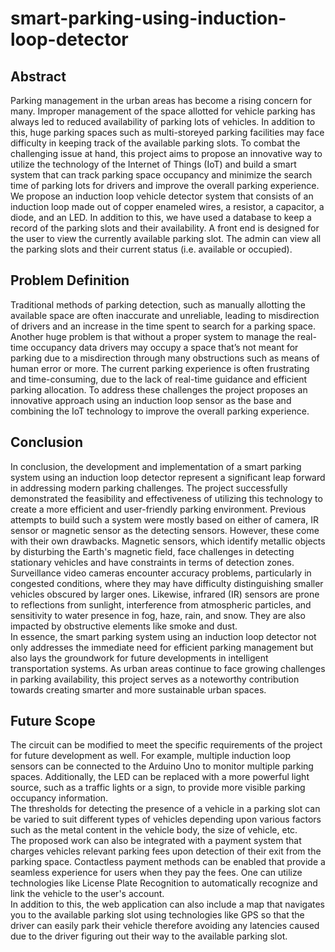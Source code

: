 # smart-parking-using-induction-loop-detector

<h2>Abstract</h2>
Parking management in the urban areas has become a rising concern for many. Improper management of the space allotted for vehicle parking has always led to reduced availability of parking lots of vehicles. In addition to this, huge parking spaces such as multi-storeyed parking facilities may face difficulty in keeping track of the available parking slots. To combat the challenging issue at hand, this project aims to propose an innovative way to utilize the technology of the Internet of Things (IoT) and build a smart system that can track parking space occupancy and minimize the search time of parking lots for drivers and improve the overall parking experience. We propose an induction loop vehicle detector system that consists of an induction loop made out of copper enameled wires, a resistor, a capacitor, a diode, and an LED. In addition to this, we have used a database to keep a record of the parking slots and their availability. A front end is designed for the user to view the currently available parking slot. The admin can view all the parking slots and their current status (i.e. available or occupied).
<br>
<h2>Problem Definition</h2>
Traditional methods of parking detection, such as manually allotting the available space are often inaccurate and unreliable, leading to misdirection of drivers and an increase in the time spent to search for a parking space. Another huge problem is that without a proper system to manage the real-time occupancy data drivers may occupy a space that’s not meant for parking due to a misdirection through many obstructions such as means of human error or more. The current parking experience is often frustrating and time-consuming, due to the lack of real-time guidance and efficient parking allocation. To address these challenges the project proposes an innovative approach using an induction loop sensor as the base and combining the IoT technology to improve the overall parking experience.
<br>
<h2>Conclusion</h2>
In conclusion, the development and implementation of a smart parking system using an induction loop detector represent a significant leap forward in addressing modern parking challenges. The project successfully demonstrated the feasibility and effectiveness of utilizing this technology to create a more efficient and user-friendly parking environment. Previous attempts to build such a system were mostly based on either of camera, IR sensor or magnetic sensor as the detecting sensors. However, these come with their own drawbacks. Magnetic sensors, which identify metallic objects by disturbing the Earth's magnetic field, face challenges in detecting stationary vehicles and have constraints in terms of detection zones. Surveillance video cameras encounter accuracy problems, particularly in congested conditions, where they may have difficulty distinguishing smaller vehicles obscured by larger ones. Likewise, infrared (IR) sensors are prone to reflections from sunlight, interference from atmospheric particles, and sensitivity to water presence in fog, haze, rain, and snow. They are also impacted by obstructive elements like smoke and dust. <br>
In essence, the smart parking system using an induction loop detector not only addresses the immediate need for efficient parking management but also lays the groundwork for future developments in intelligent transportation systems. As urban areas continue to face growing challenges in parking availability, this project serves as a noteworthy contribution towards creating smarter and more sustainable urban spaces.
<br>
<h2>Future Scope</h2>
The circuit can be modified to meet the specific requirements of the project for future development as well. For example, multiple induction loop sensors can be connected to the Arduino Uno to monitor multiple parking spaces. Additionally, the LED can be replaced with a more powerful light source, such as a traffic lights or a sign, to provide more visible parking occupancy information. <br>
The thresholds for detecting the presence of a vehicle in a parking slot can be varied to suit different types of vehicles depending upon various factors such as the metal content in the vehicle body, the size of vehicle, etc. <br>
The proposed work can also be integrated with a payment system that charges vehicles relevant parking fees upon detection of their exit from the parking space. Contactless payment methods can be enabled that provide a seamless experience for users when they pay the fees. One can utilize technologies like License Plate Recognition to automatically recognize and link the vehicle to the user's account. <br>
In addition to this, the web application can also include a map that navigates you to the available parking slot using technologies like GPS so that the driver can easily park their vehicle therefore avoiding any latencies caused due to the driver figuring out their way to the available parking slot.


